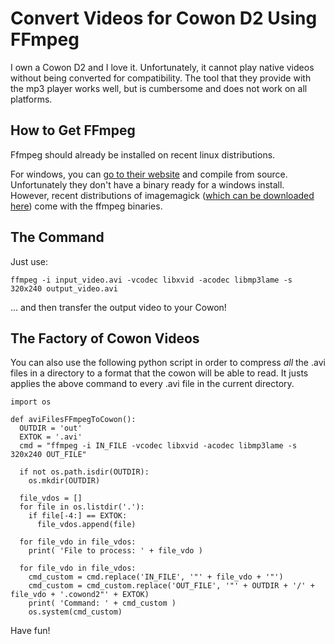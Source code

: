 
# Convert Videos for Cowon D2 Using FFmpeg

I own a Cowon D2 and I love it. Unfortunately, it cannot play native videos without being converted for compatibility. The tool that they provide with the mp3 player works well, but is cumbersome and does not work on all platforms.

## How to Get FFmpeg

Ffmpeg should already be installed on recent linux distributions.

For windows, you can [go to their website](http://www.ffmpeg.org/download.html) and compile from source. Unfortunately they don't have a binary ready for a windows install. However, recent distributions of imagemagick ([which can be downloaded here](http://www.imagemagick.org/script/binary-releases.php?ImageMagick=4qlln45eb5t6lmv7uellkvqc82#windows)) come with the ffmpeg binaries. 

## The Command

Just use:

    ffmpeg -i input_video.avi -vcodec libxvid -acodec libmp3lame -s 320x240 output_video.avi

... and then transfer the output video to your Cowon!

## The Factory of Cowon Videos

You can also use the following python script in order to compress _all_ the .avi files in a directory to a format that the cowon will be able to read. It justs applies the above command to every .avi file in the current directory.

    import os

    def aviFilesFFmpegToCowon():
      OUTDIR = 'out'
      EXTOK = '.avi'
      cmd = "ffmpeg -i IN_FILE -vcodec libxvid -acodec libmp3lame -s 320x240 OUT_FILE"
      
      if not os.path.isdir(OUTDIR):
        os.mkdir(OUTDIR)

      file_vdos = []
      for file in os.listdir('.'):
        if file[-4:] == EXTOK:
          file_vdos.append(file)
       
      for file_vdo in file_vdos:
        print( 'File to process: ' + file_vdo )
        
      for file_vdo in file_vdos:
        cmd_custom = cmd.replace('IN_FILE', '"' + file_vdo + '"')
        cmd_custom = cmd_custom.replace('OUT_FILE', '"' + OUTDIR + '/' + file_vdo + '.cowond2"' + EXTOK)
        print( 'Command: ' + cmd_custom )
        os.system(cmd_custom)

Have fun!